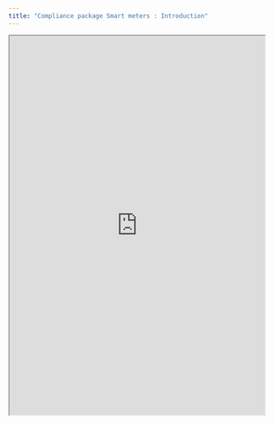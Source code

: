 ```yaml
---
title: "Compliance package Smart meters : Introduction"
---
```




<iframe height="750" width="100%" src="https://ewelton.github.io/ktest/wiki.html#Compliance%20package%20Smart%20meters%20:%20Introduction"></iframe>
